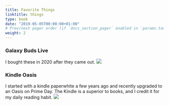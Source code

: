 ```yaml
---
title: Favorite Things
linktitle: things
type: book
date: "2019-05-05T00:00:00+01:00"
# Prev/next pager order (if `docs_section_pager` enabled in `params.toml`)
weight: 2
---
```


### Galaxy Buds Live
I bought these in 2020 after they came out. 
<a target="_blank"  href="https://www.amazon.com/gp/product/B08FSL1W9Z/ref=as_li_tl?ie=UTF8&camp=1789&creative=9325&creativeASIN=B08FSL1W9Z&linkCode=as2&tag=ctarver-20&linkId=e150799216082153314be128eadf6347"><img border="0" src="//ws-na.amazon-adsystem.com/widgets/q?_encoding=UTF8&MarketPlace=US&ASIN=B08FSL1W9Z&ServiceVersion=20070822&ID=AsinImage&WS=1&Format=_SL250_&tag=ctarver-20" ></a>

### Kindle Oasis
I started with a kindle paperwhite a few years ago and recently upgraded to an Oasis on Prime Day. The Kindle is a superior to books, and I credit it for my daily reading habit.
<a target="_blank"  href="https://www.amazon.com/gp/product/B07F7TLZF4/ref=as_li_tl?ie=UTF8&camp=1789&creative=9325&creativeASIN=B07F7TLZF4&linkCode=as2&tag=ctarver-20&linkId=bedc929ff7b61c359a61d8830a77f358"><img border="0" src="//ws-na.amazon-adsystem.com/widgets/q?_encoding=UTF8&MarketPlace=US&ASIN=B07F7TLZF4&ServiceVersion=20070822&ID=AsinImage&WS=1&Format=_SL250_&tag=ctarver-20" ></a>